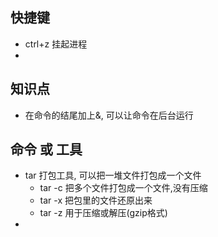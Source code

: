 ## 快捷键
- ctrl+z 挂起进程
- 

## 知识点
- 在命令的结尾加上&, 可以让命令在后台运行

## 命令 或 工具
- tar 打包工具, 可以把一堆文件打包成一个文件
  - tar -c 把多个文件打包成一个文件,没有压缩
  - tar -x 把包里的文件还原出来
  - tar -z 用于压缩或解压(gzip格式)
-   